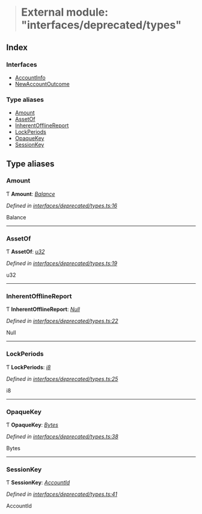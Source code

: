 > # External module: "interfaces/deprecated/types"

## Index

### Interfaces

* [AccountInfo](../interfaces/_interfaces_deprecated_types_.accountinfo.md)
* [NewAccountOutcome](../interfaces/_interfaces_deprecated_types_.newaccountoutcome.md)

### Type aliases

* [Amount](_interfaces_deprecated_types_.md#amount)
* [AssetOf](_interfaces_deprecated_types_.md#assetof)
* [InherentOfflineReport](_interfaces_deprecated_types_.md#inherentofflinereport)
* [LockPeriods](_interfaces_deprecated_types_.md#lockperiods)
* [OpaqueKey](_interfaces_deprecated_types_.md#opaquekey)
* [SessionKey](_interfaces_deprecated_types_.md#sessionkey)

## Type aliases

###  Amount

Ƭ **Amount**: *[Balance](../interfaces/_interfaceregistry_.interfaceregistry.md#balance)*

*Defined in [interfaces/deprecated/types.ts:16](https://github.com/polkadot-js/api/blob/400f33f/packages/types/src/interfaces/deprecated/types.ts#L16)*

Balance

___

###  AssetOf

Ƭ **AssetOf**: *[u32](../interfaces/_interfaceregistry_.interfaceregistry.md#u32)*

*Defined in [interfaces/deprecated/types.ts:19](https://github.com/polkadot-js/api/blob/400f33f/packages/types/src/interfaces/deprecated/types.ts#L19)*

u32

___

###  InherentOfflineReport

Ƭ **InherentOfflineReport**: *[Null](../classes/_primitive_null_.null.md)*

*Defined in [interfaces/deprecated/types.ts:22](https://github.com/polkadot-js/api/blob/400f33f/packages/types/src/interfaces/deprecated/types.ts#L22)*

Null

___

###  LockPeriods

Ƭ **LockPeriods**: *[i8](../interfaces/_interfaceregistry_.interfaceregistry.md#i8)*

*Defined in [interfaces/deprecated/types.ts:25](https://github.com/polkadot-js/api/blob/400f33f/packages/types/src/interfaces/deprecated/types.ts#L25)*

i8

___

###  OpaqueKey

Ƭ **OpaqueKey**: *[Bytes](../classes/_primitive_bytes_.bytes.md)*

*Defined in [interfaces/deprecated/types.ts:38](https://github.com/polkadot-js/api/blob/400f33f/packages/types/src/interfaces/deprecated/types.ts#L38)*

Bytes

___

###  SessionKey

Ƭ **SessionKey**: *[AccountId](../classes/_primitive_generic_accountid_.accountid.md)*

*Defined in [interfaces/deprecated/types.ts:41](https://github.com/polkadot-js/api/blob/400f33f/packages/types/src/interfaces/deprecated/types.ts#L41)*

AccountId